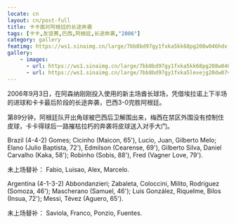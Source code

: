```yaml
---
locate: cn
layout: cn/post-full
title: 卡卡面对阿根廷的长途奔袭
tags: [卡卡,友谊赛,巴西,阿根廷,长途奔袭,"2006"]
category: gallery
featimg: https://ws1.sinaimg.cn/large/7bb8bd97gy1fxka5kk68pg208w046hdv.gif
gallery:
    - images:
      - url: https://ws1.sinaimg.cn/large/7bb8bd97gy1fxka5kk68pg208w046hdv.gif
      - url: https://ws1.sinaimg.cn/large/7bb8bd97gy1fxka5levejg20dw07v7wj.gif
---
```


2006年9月3日，在阿森纳刚刚投入使用的新主场酋长球场，凭借埃拉诺上下半场的进球和卡卡最后阶段的长途奔袭，巴西3-0完胜阿根廷。

第89分钟，阿根廷队开出角球被巴西后卫解围出来，梅西在禁区外围没有控制住皮球，卡卡得球后一路摧枯拉朽的奔袭将皮球送入对手大门。

Brazil (4-4-2) Gomes; Cicinho (Maicon, 65'), Lucio, Juan, Gilberto Melo; Elano (Julio Baptista, 72'), Edmilson (Cearense, 69'), Gilberto Silva, Daniel Carvalho (Kaka, 58'); Robinho (Sobis, 88'), Fred (Vagner Love, 79'). 

未上场替补： Fabio, Luisao, Alex, Marcelo.

Argentina (4-1-3-2) Abbondanzieri; Zabaleta, Coloccini, Milito, Rodríguez (Somoza, 46'); Mascherano (Samuel, 46'); Luis González, Riquelme, Bilos (Insua, 72'); Messi, Tévez (Aguero, 65').

未上场替补： Saviola, Franco, Ponzio, Fuentes.